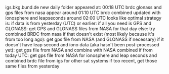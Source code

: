 igs.bkg.bund.de new daily folder appeared at: 00:18 UTC
brdc glonass and gps files from nasa appear around 01:10 UTC
brdc combined updated with ionosphere and leapseconds around 02:00 UTC
looks like optimal strategy is:
if data is from yesterday (UTC) or earlier:
    if all you need is GPS and GLONASS:
        get GPS and GLONASS files from NASA for that day
    else:
        try combined BRDC from nasa
        if that doesn't exist (most likely because it's from too long ago):
            get gps file from NASA (and GLONASS if necessary)
        if it doesn't have leap second and iono data (aka hasn't been post-processed yet):
            get gps file from NASA and combine with NASA combined
if from today UTC:
    get gps file from NASA for ionosphere and leap seconds and combined brdc file from igs for other sat systems
    if too recent, get those same files from yesterday